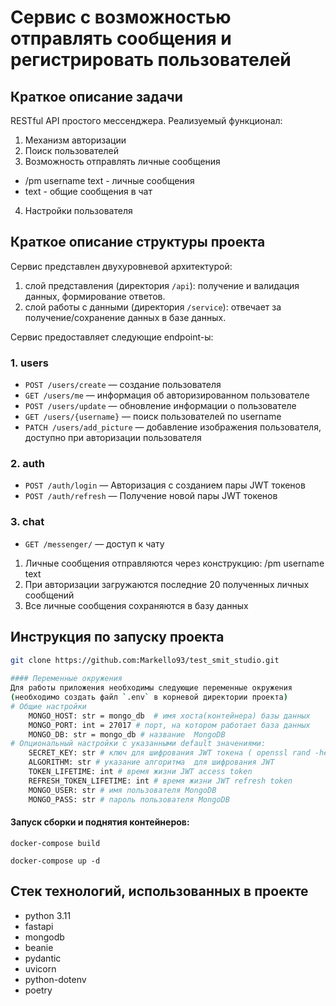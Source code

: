 
# Сервис с возможностью отправлять сообщения и регистрировать пользователей
  
## Краткое описание задачи 
RESTful API простого мессенджера.
Реализуемый функционал:
1. Механизм авторизации
2. Поиск пользователей
3. Возможность отправлять личные сообщения
* /pm username text - личные сообщения
* text - общие сообщения в чат
4. Настройки пользователя

## Краткое описание структуры проекта  
  
Сервис представлен двухуровневой архитектурой:   
1. слой представления (директория `/api`): получение и валидация данных, формирование ответов.  
2. слой работы с данными (директория `/service`): отвечает за получение/сохранение данных в базе данных.

Сервис предоставляет следующие endpoint-ы:
### 1. users
- `POST /users/create` — создание пользователя
- `GET /users/me` — информация об авторизированном пользователе
- `POST /users/update` — обновление информации о пользователе
- `GET /users/{username}` — поиск пользователей по username
- `PATCH /users/add_picture` — добавление изображения пользователя, доступно при авторизации пользователя
### 2. auth
- `POST /auth/login` — Авторизация с созданием пары JWT токенов 
- `POST /auth/refresh` — Получение новой пары JWT токенов
### 3. chat
- `GET /messenger/` — доступ к чату
1) Личные сообщения отправляются через конструкцию: /pm username text
2) При авторизации загружаются последние 20 полученных личных сообщений
3) Все личные сообщения сохраняются в базу данных
## Инструкция по запуску проекта  
```bash  
git clone https://github.com:Markello93/test_smit_studio.git 
  
#### Переменные окружения  
Для работы приложения необходимы следующие переменные окружения  
(необходимо создать файл `.env` в корневой директории проекта)  
# Общие настройки
    MONGO_HOST: str = mongo_db  # имя хоста(контейнера) базы данных  
    MONGO_PORT: int = 27017 # порт, на котором работает база данных 
    MONGO_DB: str = mongo_db # название  MongoDB
# Опциональный настройки с указанными default значениями:
    SECRET_KEY: str # ключ для шифрования JWT токена ( openssl rand -hex 32)
    ALGORITHM: str # указание алгоритма  для шифрования JWT
    TOKEN_LIFETIME: int # время жизни JWT access token
    REFRESH_TOKEN_LIFETIME: int # время жизни JWT refresh token
    MONGO_USER: str # имя пользователя MongoDB
    MONGO_PASS: str # пароль пользователя MongoDB
```
#### Запуск сборки и поднятия контейнеров:
```
docker-compose build
```
```
docker-compose up -d
```

## Стек технологий, использованных в проекте  
* python 3.11  
* fastapi  
* mongodb
* beanie
* pydantic
* uvicorn  
* python-dotenv  
* poetry
  
  